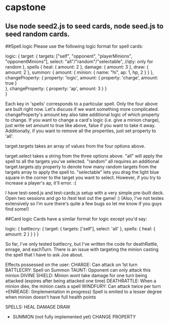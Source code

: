 # capstone

## Use node seed2.js to seed cards, node seed.js to seed random cards.

##Spell.logic
Please use the following logic format for spell cards:

logic: {
  target: {
    targets: ["self", "opponent", "playerMinions", "opponentMinions"],
    select: "all"/"random"/"selectable",
    //qty: only for random
  },
  spells {
    heal: {
      amount: 2
    },
    damage: {
      amount: 3
    },
    draw: {
      amount: 2
    },
    summon: {
      amount: {
        minion: {
          name: "hi",
          ap: 1,
          hp, 2
        }
      }
    },
    changeProperty: {
      property: 'logic',
      amount: {
        property: 'charge',
        amount: true
      }  
    },
    changeProperty: {
      property: 'ap',
      amount: 3
    }
  }  
}

Each key in 'spells' corresponds to a particular spell. Only the four above are built right now. Let's discuss if we want something more complicated.
changeProperty's amount key also take additional logic of which property to change. If you want to change a card's logic (i.e. give a minion charge), just write set amount to true like above, false if you want to take it away. Additionally, if you want to remove all the properties, just set property to 'all'.

target.targets takes an array of values from the four options above.

target.select takes a string from the three options above. "all" will apply the spell to all the targets you've selected. "random" all requires an additional target.targets.qty property to denote how many random targets from the targets array to apply the spell to. "selectable" lets you drag the light blue square in the corner to the target you want to select. However, if you try to increase a player's ap, it'll error. :(

I have test-seed.js and test-cards.js setup with a very simple pre-built deck. Open two sessions and go to /test test out the game! :) (Also, I've not testes extensively so I'm sure there's quite a few bugs so let me know if you guys find some!)

##Card logic
Cards have a similar format for logic except you'd say:

logic: {
  battlecry: {
    target: {
      targets: ['self'],
      select: 'all'
    },
    spells: {
      heal: {
        amount: 2
      }
    }
  }
}

So far, I've only tested battlecry, but I've written the code for deathRattle, enrage, and eachTurn. There is an issue with targeting the minion casting the spell that I have to ask Joe about.

Effects possessed on the user:
CHARGE: 
  Can attack on 1st turn
BATTLECRY:
  Spell on Summon
TAUNT:
  Opponent can only attack this minion
DIVINE SHIELD:
  Minion wont take damage for one turn being attacked (expires after being attacked one time)
DEATHRATTLE:
  When a minion dies, the minion casts a spell
WINDFURY:
  Can attack twice per turn
*ENREAGE: (Implementation in progress)
  Spell is emited to a lesser degree when minion doesn't have full health points

SPELLS:
  HEAL
  DAMAGE
  DRAW
  * SUMMON (not fully implemented yet)
  CHANGE PROPERTY
  

